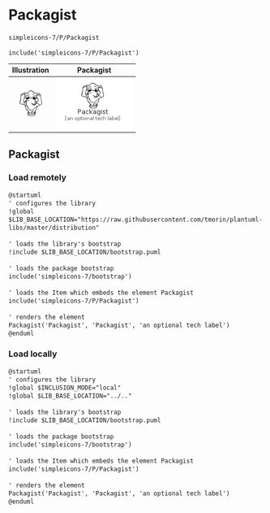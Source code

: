 # Packagist


```text
simpleicons-7/P/Packagist
```

```text
include('simpleicons-7/P/Packagist')
```



| Illustration | Packagist |
| :---: | :---: |
| ![illustration for Illustration](../../simpleicons-7/P/Packagist.png) | ![illustration for Packagist](../../simpleicons-7/P/Packagist.Local.png) |




## Packagist

### Load remotely
```plantuml
@startuml
' configures the library
!global $LIB_BASE_LOCATION="https://raw.githubusercontent.com/tmorin/plantuml-libs/master/distribution"

' loads the library's bootstrap
!include $LIB_BASE_LOCATION/bootstrap.puml

' loads the package bootstrap
include('simpleicons-7/bootstrap')

' loads the Item which embeds the element Packagist
include('simpleicons-7/P/Packagist')

' renders the element
Packagist('Packagist', 'Packagist', 'an optional tech label')
@enduml
```

### Load locally
```plantuml
@startuml
' configures the library
!global $INCLUSION_MODE="local"
!global $LIB_BASE_LOCATION="../.."

' loads the library's bootstrap
!include $LIB_BASE_LOCATION/bootstrap.puml

' loads the package bootstrap
include('simpleicons-7/bootstrap')

' loads the Item which embeds the element Packagist
include('simpleicons-7/P/Packagist')

' renders the element
Packagist('Packagist', 'Packagist', 'an optional tech label')
@enduml
```

